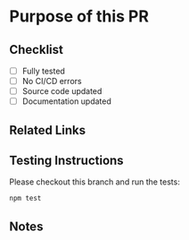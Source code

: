 # Purpose of this PR

<!-- Description of changes and reasons -->

## Checklist
- [ ] Fully tested
- [ ] No CI/CD errors
- [ ] Source code updated
- [ ] Documentation updated

## Related Links

<!-- Links to related issues or pull requests -->

## Testing Instructions

<!-- Instructions for testing this PR -->
Please checkout this branch and run the tests:
```bash
npm test
```

## Notes

<!-- Any notes necessary for the reviewer -->
